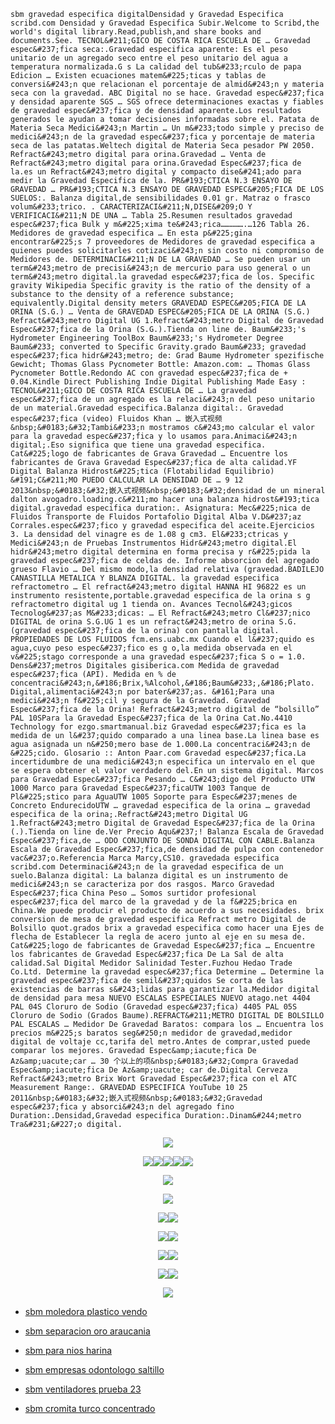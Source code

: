 
```
sbm gravedad especifica digitalDensidad y Gravedad Especifica scribd.com Densidad y Gravedad Especifica Subir.Welcome to Scribd,the world's digital library.Read,publish,and share books and documents.See. TECNOL&#211;GICO DE COSTA RICA ESCUELA DE … Gravedad espec&#237;fica seca:.Gravedad especifica aparente: Es el peso unitario de un agregado seco entre el peso unitario del agua a temperatura normalizada.G s La calidad del tub&#233;rculo de papa Edicion … Existen ecuaciones matem&#225;ticas y tablas de conversi&#243;n que relacionan el porcentaje de almid&#243;n y materia seca con la gravedad. ABC Digital no se hace. Gravedad espec&#237;fica y densidad aparente SGS … SGS ofrece determinaciones exactas y fiables de gravedad espec&#237;fica y de densidad aparente.Los resultados generados le ayudan a tomar decisiones informadas sobre el. Patata de Materia Seca Medici&#243;n Martin … Un m&#233;todo simple y preciso de medici&#243;n de la gravedad espec&#237;fica y porcentaje de materia seca de las patatas.Weltech digital de Materia Seca pesador PW 2050. Refract&#243;metro digital para orina.Gravedad … Venta de Refract&#243;metro digital para orina.Gravedad Espec&#237;fica de la.es un Refract&#243;metro digital y compacto dise&#241;ado para medir la Gravedad Especifica de la. PR&#193;CTICA N.3 ENSAYO DE GRAVEDAD … PR&#193;CTICA N.3 ENSAYO DE GRAVEDAD ESPEC&#205;FICA DE LOS SUELOS:. Balanza digital,de sensibilidades 0.01 gr. Matraz o frasco volum&#233;trico. . CARACTERIZACI&#211;N,DISE&#209;O Y VERIFICACI&#211;N DE UNA … Tabla 25.Resumen resultados gravedad espec&#237;fica Bulk y m&#225;xima te&#243;rica…………….…126 Tabla 26. Medidores de gravedad especifica … En esta p&#225;gina encontrar&#225;s 7 proveedores de Medidores de gravedad especifica a quienes puedes solicitarles cotizaci&#243;n sin costo ni compromiso de Medidores de. DETERMINACI&#211;N DE LA GRAVEDAD … Se pueden usar un term&#243;metro de precisi&#243;n de mercurio para uso general o un term&#243;metro digital.la gravedad espec&#237;fica de los. Specific gravity Wikipedia Specific gravity is the ratio of the density of a substance to the density of a reference substance; equivalently.Digital density meters GRAVEDAD ESPEC&#205;FICA DE LA ORINA (S.G.) … Venta de GRAVEDAD ESPEC&#205;FICA DE LA ORINA (S.G.) Refract&#243;metro Digital UG 1.Refract&#243;metro Digital de Gravedad Espec&#237;fica de la Orina (S.G.).Tienda on line de. Baum&#233;'s Hydrometer Engineering ToolBox Baum&#233;'s Hydrometer Degree Baum&#233; converted to Specific Gravity.grado Baum&#233; gravedad espec&#237;fica hidr&#243;metro; de: Grad Baume Hydrometer spezifische Gewicht; Thomas Glass Pycnometer Bottle: Amazon.com: … Thomas Glass Pycnometer Bottle.Redondo AC con gravedad espec&#237;fica de + 0.04.Kindle Direct Publishing Indie Digital Publishing Made Easy : TECNOL&#211;GICO DE COSTA RICA ESCUELA DE … La gravedad espec&#237;fica de un agregado es la relaci&#243;n del peso unitario de un material.Gravedad especifica.Balanza digital:. Gravedad espec&#237;fica (video) Fluidos Khan … 嵌入式视频&nbsp;&#0183;&#32;Tambi&#233;n mostramos c&#243;mo calcular el valor para la gravedad espec&#237;fica y lo usamos para.Animaci&#243;n digital;.Eso significa que tiene una gravedad especifica. Cat&#225;logo de fabricantes de Grava Gravedad … Encuentre los fabricantes de Grava Gravedad Espec&#237;fica de alta calidad.YF Digital Balanza Hidrost&#225;tica (Flotabilidad Equilibrio) &#191;C&#211;MO PUEDO CALCULAR LA DENSIDAD DE … 9 12 2013&nbsp;&#0183;&#32;嵌入式视频&nbsp;&#0183;&#32;densidad de un mineral dalton avogadro.loading.c&#211;mo hacer una balanza hidrost&#193;tica digital.gravedad especifica duration:. Asignatura: Mec&#225;nica de Fluidos Transporte de Fluidos Portafolio Digital Alba V.D&#237;az Corrales.espec&#237;fico y gravedad especifica del aceite.Ejercicios 3. La densidad del vinagre es de 1.08 g cm3. El&#233;ctricas y Medici&#243;n de Pruebas Instrumentos Hidr&#243;metro digital.El hidr&#243;metro digital determina en forma precisa y r&#225;pida la gravedad espec&#237;fica de celdas de. Informe absorcion del agregado grueso Flavio … Del mismo modo,la densidad relativa (gravedad.BADILEJO CANASTILLA METALICA Y BLANZA DIGITAL. la gravedad especifica refractometro … El refract&#243;metro digital HANNA HI 96822 es un instrumento resistente,portable.gravedad especifica de la orina s g refractometro digital ug 1 tienda on. Avances Tecnol&#243;gicos Tecnolog&#237;as M&#233;dicas: … El Refract&#243;metro Cl&#237;nico DIGITAL de orina S.G.UG 1 es un refract&#243;metro de orina S.G.(gravedad espec&#237;fica de la orina) con pantalla digital. PROPIEDADES DE LOS FLUIDOS fcm.ens.uabc.mx Cuando el l&#237;quido es agua,cuyo peso espec&#237;fico es g o,la medida observada en el v&#225;stago corresponde a una gravedad espec&#237;fica S o = 1.0. Dens&#237;metros Digitales gisiberica.com Medida de gravedad espec&#237;fica (API). Medida en % de concentraci&#243;n,&#186;Brix,%Alcohol,&#186;Baum&#233;,&#186;Plato. Digital,alimentaci&#243;n por bater&#237;as. &#161;Para una medici&#243;n f&#225;cil y segura de la Gravedad. Gravedad Espec&#237;fica de la Orina! Refract&#243;metro digital de “bolsillo” PAL 10SPara la Gravedad Espec&#237;fica de la Orina Cat.No.4410 Technology for ezgo.smartmanual.biz Gravedad espec&#237;fica es la medida de un l&#237;quido comparado a una linea base.La linea base es agua asignada un n&#250;mero base de 1.000.La concentraci&#243;n de &#225;cido. Glosario :: Anton Paar.com Gravedad espec&#237;fica.La incertidumbre de una medici&#243;n especifica un intervalo en el que se espera obtener el valor verdadero del.En un sistema digital. Marcos para Gravedad Espec&#237;fica Pesando … C&#243;digo del Producto UTW 1000 Marco para Gravedad Espec&#237;ficaUTW 1003 Tanque de Pl&#225;stico para AguaUTW 1005 Soporte para Espec&#237;menes de Concreto EndurecidoUTW … gravedad especifica de la orina … gravedad especifica de la orina;.Refract&#243;metro Digital UG 1.Refract&#243;metro Digital de Gravedad Espec&#237;fica de la Orina (.).Tienda on line de.Ver Precio Aqu&#237;! Balanza Escala de Gravedad Espec&#237;fica,de … ODO CONJUNTO DE SONDA DIGITAL CON CABLE.Balanza Escala de Gravedad Espec&#237;fica,de densidad de pulpa con contenedor vac&#237;o.Referencia Marca Marcy,CS10. gravedada especifica scribd.com Determinaci&#243;n de la gravedad especifica de un suelo.Balanza digital: La balanza digital es un instrumento de medici&#243;n se caracteriza por dos rasgos. Marco Gravedad Espec&#237;fica China Peso … Somos surtidor profesional espec&#237;fica del marco de la gravedad y de la f&#225;brica en China.We puede producir el producto de acuerdo a sus necesidades. brix conversion de mesa de gravedad especifica Refract metro Digital de Bolsillo quot.grados brix a gravedad especifica como hacer una Ejes de flecha de Establecer la regla de acero junto al eje en su mesa de. Cat&#225;logo de fabricantes de Gravedad Espec&#237;fica … Encuentre los fabricantes de Gravedad Espec&#237;fica De La Sal de alta calidad.Sal Digital Medidor Salinidad Tester.Fuzhou Hedao Trade Co.Ltd. Determine la gravedad espec&#237;fica Determine … Determine la gravedad espec&#237;fica de semil&#237;quidos Se corta de las existencias de barras s&#243;lidas para garantizar la.Medidor digital de densidad para mesa NUEVO ESCALAS ESPECIALES NUEVO atago.net 4404 PAL 04S Cloruro de Sodio (Gravedad espec&#237;fica) 4405 PAL 05S Cloruro de Sodio (Grados Baume).REFRACT&#211;METRO DIGITAL DE BOLSILLO PAL ESCALAS … Medidor De Gravedad Baratos: compara los … Encuentra los precios m&#225;s baratos seg&#250;n medidor de gravedad,medidor digital de voltaje cc,tarifa del metro.Antes de comprar,usted puede comparar los mejores. Gravedad Espec&amp;iacute;fica De Az&amp;uacute;car … 30 个以上的项&nbsp;&#0183;&#32;Compra Gravedad Espec&amp;iacute;fica De Az&amp;uacute; car de.Digital Cerveza Refract&#243;metro Brix Wort Gravedad Espec&#237;fica con el ATC Measurement Range:. GRAVEDAD ESPECIFICA YouTube 10 25 2011&nbsp;&#0183;&#32;嵌入式视频&nbsp;&#0183;&#32;Gravedad espec&#237;fica y absorci&#243;n del agregado fino Duration:.Densidad,Gravedad especifica Duration:.Dinam&#244;metro Tra&#231;&#227;o digital. 
```

<div align="center">

<a href="https://es-crusher.shibang-china.com/github&k=sbm+gravedad+especifica+digital"><img src="https://static.shibang-china.com/es/crusher/logo.jpg"></a>

<a href="https://es-crusher.shibang-china.com/github&k=sbm+gravedad+especifica+digital"><img src="https://static.shibang-china.com/es/crusher/index.jpg"></a><a href="https://es-crusher.shibang-china.com/material.htmlgithub&k=sbm+gravedad+especifica+digital"><img src="https://static.shibang-china.com/es/crusher/material.jpg"></a><a href="https://es-crusher.shibang-china.com/application.htmlgithub&k=sbm+gravedad+especifica+digital"><img src="https://static.shibang-china.com/es/crusher/application.jpg"></a><a href="https://es-crusher.shibang-china.com/aboutus.htmlgithub&k=sbm+gravedad+especifica+digital"><img src="https://static.shibang-china.com/es/crusher/aboutus.jpg"></a><a href="https://es-crusher.shibang-china.com/contact.htmlgithub&k=sbm+gravedad+especifica+digital"><img src="https://static.shibang-china.com/es/crusher/contact.jpg"></a>

<a href="https://es-crusher.shibang-china.com/github&k=sbm+gravedad+especifica+digital"><img src="https://static.shibang-china.com/es/crusher/banner.jpg"></a>

<a href="https://swt.shibang-china.com/github&k=sbm+gravedad+especifica+digital"><img src="https://static.shibang-china.com/es/crusher/text.jpg"></a>

<a href="https://swt.shibang-china.com/github&k=sbm+gravedad+especifica+digital"><img src="https://static.shibang-china.com/es/crusher/chat.jpg"></a><a href="https://es-crusher.shibang-china.com/contact.htmlgithub&k=sbm+gravedad+especifica+digital"><img src="https://static.shibang-china.com/es/crusher/message.jpg"></a>

<a href="https://es-crusher.shibang-china.com/products/pe.htmlgithub&k=sbm+gravedad+especifica+digital"><img src="https://static.shibang-china.com/es/crusher/pe.jpg"></a><a href="https://es-crusher.shibang-china.com/products/pf.htmlgithub&k=sbm+gravedad+especifica+digital"><img src="https://static.shibang-china.com/es/crusher/pf.jpg"></a>

<a href="https://es-crusher.shibang-china.com/products/hpt.htmlgithub&k=sbm+gravedad+especifica+digital"><img src="https://static.shibang-china.com/es/crusher/hpt.jpg"></a><a href="https://es-crusher.shibang-china.com/products/vsi.htmlgithub&k=sbm+gravedad+especifica+digital"><img src="https://static.shibang-china.com/es/crusher/vsi.jpg"></a>

<a href="https://es-crusher.shibang-china.com/products/klv.htmlgithub&k=sbm+gravedad+especifica+digital"><img src="https://static.shibang-china.com/es/crusher/klv.jpg"></a><a href="https://es-crusher.shibang-china.com/products/portable.htmlgithub&k=sbm+gravedad+especifica+digital"><img src="https://static.shibang-china.com/es/crusher/portable.jpg"></a>

<a href="https://swt.shibang-china.com/github&k=sbm+gravedad+especifica+digital"><img src="https://static.shibang-china.com/es/crusher/case.jpg"></a>

</div>


* [sbm moledora plastico vendo](sbm%20moledora%20plastico%20vendo.md)

* [sbm separacion oro araucania](sbm%20separacion%20oro%20araucania.md)

* [sbm para nios harina](sbm%20para%20nios%20harina.md)

* [sbm empresas odontologo saltillo](sbm%20empresas%20odontologo%20saltillo.md)

* [sbm ventiladores prueba 23](sbm%20ventiladores%20prueba%2023.md)

* [sbm cromita turco concentrado](sbm%20cromita%20turco%20concentrado.md)